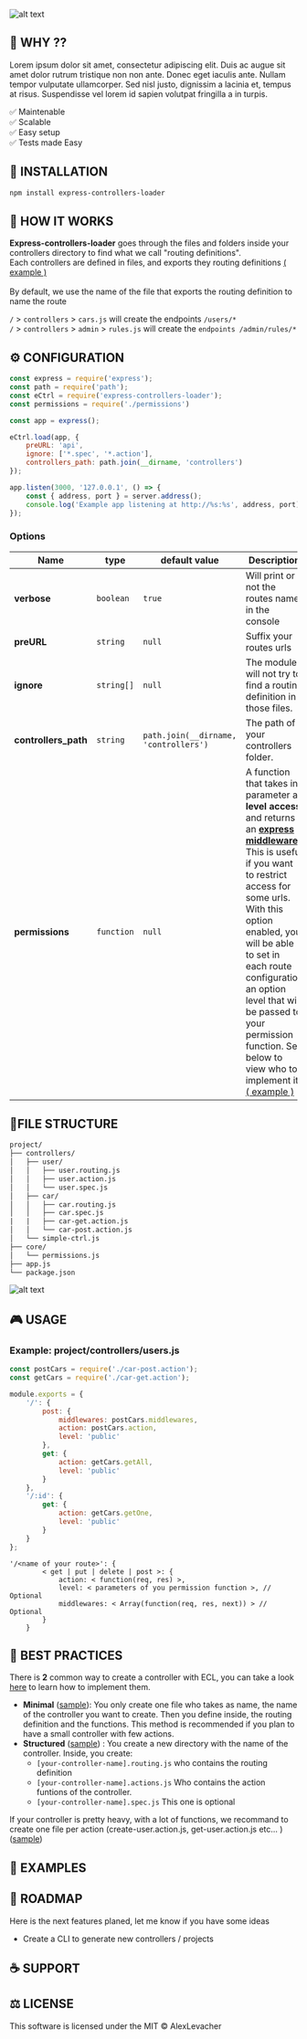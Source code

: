![alt text](https://raw.githubusercontent.com/Alex-Levacher/express-controllers-loader/master/images/Ecla-logo.png)

## 🤔 WHY ??
Lorem ipsum dolor sit amet, consectetur adipiscing elit. Duis ac augue sit amet dolor rutrum tristique non non ante. Donec eget iaculis ante. Nullam tempor vulputate ullamcorper. Sed nisl justo, dignissim a lacinia et, tempus at risus. Suspendisse vel lorem id sapien volutpat fringilla a in turpis.

✅ Maintenable<br>
✅ Scalable<br>
✅ Easy setup<br>
✅ Tests made Easy<br>

## 💾 INSTALLATION
```bash
npm install express-controllers-loader
```
## 🔩 HOW IT WORKS
**Express-controllers-loader** goes through the files and folders inside your controllers directory to find what we call "routing definitions".<br>
Each controllers are defined in files, and exports they routing definitions [( example )](https://github.com/Alex-Levacher/express-controllers-loader/tree/master/example)<br><br>
By default, we use the name of the file that exports the routing definition to name the route

`/` > `controllers` > `cars.js` will create the endpoints `/users/*`<br>
`/` > `controllers` > `admin` > `rules.js` will create the `endpoints /admin/rules/*`

## ⚙️ CONFIGURATION
```js
const express = require('express');
const path = require('path');
const eCtrl = require('express-controllers-loader');
const permissions = require('./permissions')

const app = express();

eCtrl.load(app, {
    preURL: 'api',
    ignore: ['*.spec', '*.action'],
    controllers_path: path.join(__dirname, 'controllers')
});

app.listen(3000, '127.0.0.1', () => {
    const { address, port } = server.address();
    console.log('Example app listening at http://%s:%s', address, port);
});
```

### Options

|Name|type|default value|Description|
|--  |--  |--           |--         |
| **verbose** | `boolean` | `true` |Will print or not the routes name in the console|
| **preURL** | `string` | `null` |Suffix your routes urls|
| **ignore** | `string[]` | `null` |The module will not try to find a routing definition in those files.|
| **controllers_path** | `string` | `path.join(__dirname, 'controllers')` |The path of your controllers folder.|
| **permissions** | `function` | `null` |A function that takes in parameter a **level access** and returns an [**express middleware**](https://expressjs.com/en/guide/using-middleware.html). This is useful if you want to restrict access for some urls. With this option enabled, you will be able to set in each route configuration an option level that will be passed to your permission function. See below to view who to implement it. [( example )](https://github.com/Alex-Levacher/express-controllers-loader/blob/master/example/permissions.js)|

## 🌲FILE STRUCTURE
```txt
project/
├── controllers/
│   ├── user/
│   │   ├── user.routing.js
│   │   ├── user.action.js
│   │   └── user.spec.js
│   ├── car/
│   │   ├── car.routing.js
│   │   ├── car.spec.js
|   |   ├── car-get.action.js
│   │   └── car-post.action.js
│   └── simple-ctrl.js
├── core/
│   └── permissions.js
├── app.js
└── package.json
```

![alt text](https://raw.githubusercontent.com/Alex-Levacher/express-controllers-loader/master/images/preview-run.png)


## 🎮 USAGE

### Example: project/controllers/users.js

```js
const postCars = require('./car-post.action');
const getCars = require('./car-get.action');

module.exports = {
    '/': {
        post: {
            middlewares: postCars.middlewares,
            action: postCars.action,
            level: 'public'
        },
        get: {
            action: getCars.getAll,
            level: 'public'
        }
    },
    '/:id': {
        get: {
            action: getCars.getOne,
            level: 'public'
        }
    }
};

```

```
'/<name of your route>': {
        < get | put | delete | post >: {
            action: < function(req, res) >,
            level: < parameters of you permission function >, // Optional
            middlewares: < Array(function(req, res, next)) > // Optional
        }
    }
```

## 🌠 BEST PRACTICES
There is **2** common way to create a controller with ECL, you can take a look [here](https://github.com/Alex-Levacher/express-controllers-loader/tree/master/example/controllers) to learn how to implement them.

- **Minimal** ([sample](https://github.com/Alex-Levacher/express-controllers-loader/blob/master/example/controllers/minimal.js)): You only create one file who takes as name, the name of the controller you want to create. Then you define inside, the routing definition and the functions. This method is recommended if you plan to have a small controller with few actions.
- **Structured** ([sample](https://github.com/Alex-Levacher/express-controllers-loader/tree/master/example/controllers/users)) : You create a new directory with the name of the controller. Inside, you create:<br>
    - `[your-controller-name].routing.js` who contains the routing definition
    - `[your-controller-name].actions.js` Who contains the action funtions of the controller.
    - `[your-controller-name].spec.js` This one is optional

If your controller is pretty heavy, with a lot of functions, we recommand to create one file per action (create-user.action.js, get-user.action.js etc… ) ([sample](https://github.com/Alex-Levacher/express-controllers-loader/tree/master/example/controllers/cars))


## 🤙 EXAMPLES

## 🚀 ROADMAP
Here is the next features planed, let me know if you have some ideas 

* Create a CLI to generate new controllers / projects 

## ☕️ SUPPORT

## ⚖️ LICENSE
This software is licensed under the MIT © AlexLevacher
